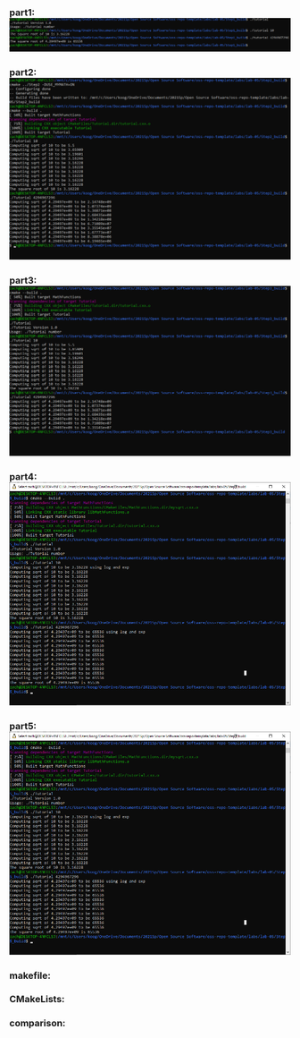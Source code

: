 ### part1: ![part1](images/part1.png)
### part2: ![part2](images/part2.png)
### part3: ![part3](images/part3.png)
### part4: ![part4](images/part4.png)
### part5: ![part5](images/part5.png)

### makefile: 
### CMakeLists: 
### comparison: 
